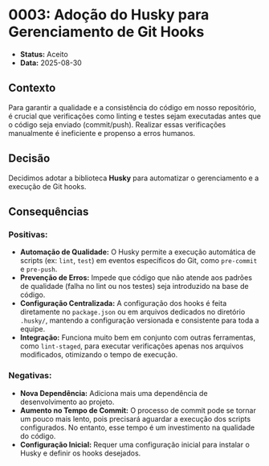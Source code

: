 # 0003: Adoção do Husky para Gerenciamento de Git Hooks

*   **Status:** Aceito
*   **Data:** 2025-08-30

## Contexto

Para garantir a qualidade e a consistência do código em nosso repositório, é crucial que verificações como linting e testes sejam executadas antes que o código seja enviado (commit/push). Realizar essas verificações manualmente é ineficiente e propenso a erros humanos.

## Decisão

Decidimos adotar a biblioteca **Husky** para automatizar o gerenciamento e a execução de Git hooks.

## Consequências

### Positivas:

*   **Automação de Qualidade:** O Husky permite a execução automática de scripts (ex: `lint`, `test`) em eventos específicos do Git, como `pre-commit` e `pre-push`.
*   **Prevenção de Erros:** Impede que código que não atende aos padrões de qualidade (falha no lint ou nos testes) seja introduzido na base de código.
*   **Configuração Centralizada:** A configuração dos hooks é feita diretamente no `package.json` ou em arquivos dedicados no diretório `.husky/`, mantendo a configuração versionada e consistente para toda a equipe.
*   **Integração:** Funciona muito bem em conjunto com outras ferramentas, como `lint-staged`, para executar verificações apenas nos arquivos modificados, otimizando o tempo de execução.

### Negativas:

*   **Nova Dependência:** Adiciona mais uma dependência de desenvolvimento ao projeto.
*   **Aumento no Tempo de Commit:** O processo de commit pode se tornar um pouco mais lento, pois precisará aguardar a execução dos scripts configurados. No entanto, esse tempo é um investimento na qualidade do código.
*   **Configuração Inicial:** Requer uma configuração inicial para instalar o Husky e definir os hooks desejados.
